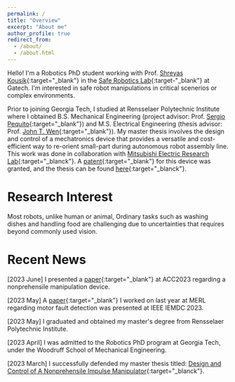 ```yaml
---
permalink: /
title: "Overview"
excerpt: "About me"
author_profile: true
redirect_from: 
  - /about/
  - /about.html
---
```


Hello! I'm a Robotics PhD student working with Prof. [Shreyas Kousik](https://www.shreyaskousik.com){:target="_blank"} in the [Safe Robotics Lab](https://saferoboticslab.me.gatech.edu/){:target-"_blank"} at Gatech. I'm interested in safe robot manipulations in critical scenerios or complex environments. 

Prior to joining Georgia Tech, I studied at Rensselaer Polytechnic Institute where I obtained B.S. Mechanical Engineering (project advisor: Prof. [Sergio Pequito](https://www.spequito.com){:target="_blank"}) and M.S. Electrical Engineering (thesis advisor: Prof. [John T. Wen](https://john-wen.com){:target="_blank"}). My master thesis involves the design and control of a mechatronics device that provides a versatile and cost-efficient way to re-orient small-part during autonomous robot assembly line. This work was done in collaboration with [Mitsubishi Electric Research Lab](https://www.merl.com){:target="_blanck"}. A [patent](https://patents.google.com/patent/US20240261962A1/en){:target="_blank"} for this device was granted, and the thesis can be found [here](../files/Kong_MS_Thesis.pdf){:target="_blanck"}. 

Research Interest
======

Most robots, unlike human or animal,  Ordinary tasks such as washing dishes and handling food are challenging due to uncertainties that requires beyond commonly used vision.   


Recent News
======
[2023 June] I presented a [paper](https://arxiv.org/pdf/2303.03282.pdf){:target="_blank"} at ACC2023 regarding a nonprehensile manipulation device.

[2023 May] A [paper](https://www.merl.com/publications/docs/TR2023-039.pdf){:target="_blank"} I worked on last year at MERL regarding motor fault detection was presented at IEEE IEMDC 2023. 

[2023 May] I graduated and obtained my master's degree from Rensselaer Polytechnic Institute.

[2023 April] I was admitted to the Robotics PhD program at Georgia Tech, under the Woodruff School of Mechanical Engineering.

[2023 March] I successfully defended my master thesis titled: [Design and Control of A Nonprehensile Impulse Manipulator](../files/Kong_MS_Thesis.pdf){:target="_blanck"}.
